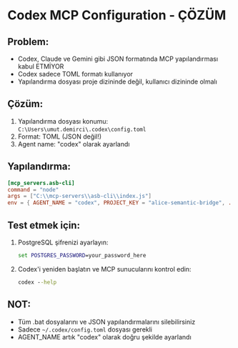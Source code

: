 # Codex MCP Configuration - ÇÖZÜM

## Problem:
- Codex, Claude ve Gemini gibi JSON formatında MCP yapılandırması kabul ETMİYOR
- Codex sadece TOML formatı kullanıyor
- Yapılandırma dosyası proje dizininde değil, kullanıcı dizininde olmalı

## Çözüm:
1. Yapılandırma dosyası konumu: `C:\Users\umut.demirci\.codex\config.toml`
2. Format: TOML (JSON değil!)
3. Agent name: "codex" olarak ayarlandı

## Yapılandırma:
```toml
[mcp_servers.asb-cli]
command = "node"
args = ["C:\\mcp-servers\\asb-cli\\index.js"]
env = { AGENT_NAME = "codex", PROJECT_KEY = "alice-semantic-bridge", ... }
```

## Test etmek için:
1. PostgreSQL şifrenizi ayarlayın:
   ```cmd
   set POSTGRES_PASSWORD=your_password_here
   ```

2. Codex'i yeniden başlatın ve MCP sunucularını kontrol edin:
   ```cmd
   codex --help
   ```

## NOT:
- Tüm .bat dosyalarını ve JSON yapılandırmalarını silebilirsiniz
- Sadece `~/.codex/config.toml` dosyası gerekli
- AGENT_NAME artık "codex" olarak doğru şekilde ayarlandı
